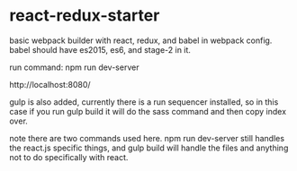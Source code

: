 # react-redux-starter
basic webpack builder with react, redux, and babel in webpack config.  babel should have es2015, es6, and stage-2 in it.

run command: npm run dev-server

http://localhost:8080/

gulp is also added, currently there is a run sequencer installed, 
so in this case if you run
gulp build it will do the sass command and then copy index over.

note there are two commands used here.  npm run dev-server still handles the react.js specific things, and gulp build will handle the files and anything not to do specifically with react.